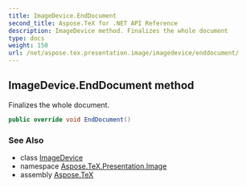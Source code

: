 ```yaml
---
title: ImageDevice.EndDocument
second_title: Aspose.TeX for .NET API Reference
description: ImageDevice method. Finalizes the whole document
type: docs
weight: 150
url: /net/aspose.tex.presentation.image/imagedevice/enddocument/
---
```

## ImageDevice.EndDocument method

Finalizes the whole document.

```csharp
public override void EndDocument()
```

### See Also

* class [ImageDevice](../)
* namespace [Aspose.TeX.Presentation.Image](../../imagedevice/)
* assembly [Aspose.TeX](../../../)


